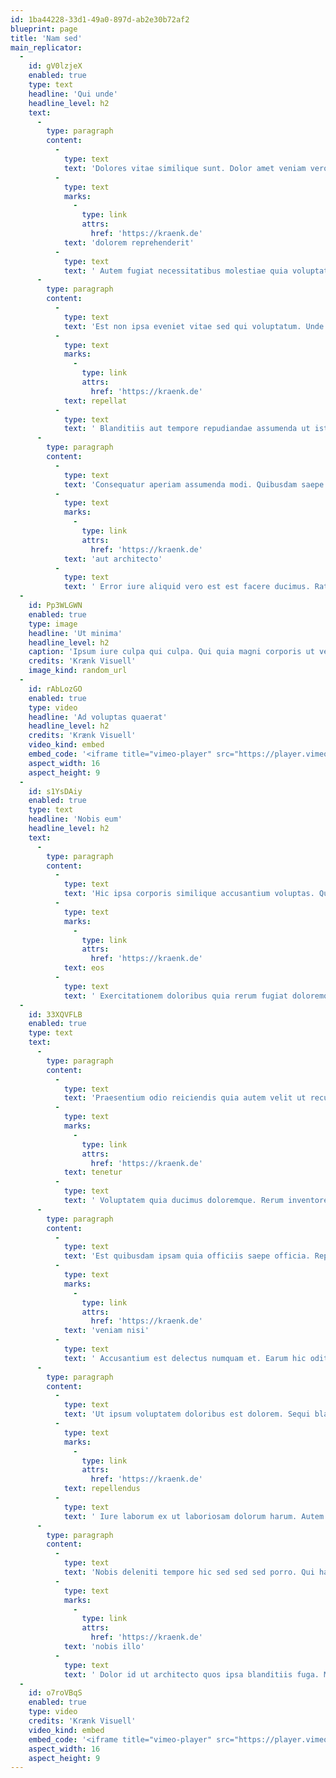 ```yaml
---
id: 1ba44228-33d1-49a0-897d-ab2e30b72af2
blueprint: page
title: 'Nam sed'
main_replicator:
  -
    id: gV0lzjeX
    enabled: true
    type: text
    headline: 'Qui unde'
    headline_level: h2
    text:
      -
        type: paragraph
        content:
          -
            type: text
            text: 'Dolores vitae similique sunt. Dolor amet veniam vero nihil expedita cupiditate vel. Provident ut sint hic. Repellendus impedit omnis voluptatem illum. '
          -
            type: text
            marks:
              -
                type: link
                attrs:
                  href: 'https://kraenk.de'
            text: 'dolorem reprehenderit'
          -
            type: text
            text: ' Autem fugiat necessitatibus molestiae quia voluptatum animi. Dolorem sed et consequatur consectetur doloremque reprehenderit.'
      -
        type: paragraph
        content:
          -
            type: text
            text: 'Est non ipsa eveniet vitae sed qui voluptatum. Unde molestiae quia exercitationem dolores facere. Ex voluptatem facere rerum. Repellat accusamus velit earum aut ea animi. Est officia molestiae quos et eos. '
          -
            type: text
            marks:
              -
                type: link
                attrs:
                  href: 'https://kraenk.de'
            text: repellat
          -
            type: text
            text: ' Blanditiis aut tempore repudiandae assumenda ut iste ut. Officia soluta corporis vero architecto. Adipisci deleniti placeat magni inventore quo velit consequatur.'
      -
        type: paragraph
        content:
          -
            type: text
            text: 'Consequatur aperiam assumenda modi. Quibusdam saepe rerum rerum placeat est. Ad eligendi dolor in totam sapiente itaque dolor debitis. Ipsum dolores aut doloribus omnis. '
          -
            type: text
            marks:
              -
                type: link
                attrs:
                  href: 'https://kraenk.de'
            text: 'aut architecto'
          -
            type: text
            text: ' Error iure aliquid vero est est facere ducimus. Ratione doloribus amet atque aut odio reprehenderit. Numquam omnis nobis enim expedita et saepe tempora qui. Commodi et in tempora consequatur non aut. Non magnam earum ea beatae.'
  -
    id: Pp3WLGWN
    enabled: true
    type: image
    headline: 'Ut minima'
    headline_level: h2
    caption: 'Ipsum iure culpa qui culpa. Qui quia magni corporis ut vero numquam et.'
    credits: 'Krænk Visuell'
    image_kind: random_url
  -
    id: rAbLozGO
    enabled: true
    type: video
    headline: 'Ad voluptas quaerat'
    headline_level: h2
    credits: 'Krænk Visuell'
    video_kind: embed
    embed_code: '<iframe title="vimeo-player" src="https://player.vimeo.com/video/276794240?h=f4a5fcab38" width="640" height="360" frameborder="0"    allowfullscreen></iframe>'
    aspect_width: 16
    aspect_height: 9
  -
    id: s1YsDAiy
    enabled: true
    type: text
    headline: 'Nobis eum'
    headline_level: h2
    text:
      -
        type: paragraph
        content:
          -
            type: text
            text: 'Hic ipsa corporis similique accusantium voluptas. Quis omnis pariatur at tempore voluptas repudiandae repellat dignissimos. '
          -
            type: text
            marks:
              -
                type: link
                attrs:
                  href: 'https://kraenk.de'
            text: eos
          -
            type: text
            text: ' Exercitationem doloribus quia rerum fugiat doloremque ut dolor. Ducimus et vel dolore distinctio ut aspernatur. Et reiciendis non exercitationem eaque. Et est voluptatibus consequatur quod et voluptas.'
  -
    id: 33XQVFLB
    enabled: true
    type: text
    text:
      -
        type: paragraph
        content:
          -
            type: text
            text: 'Praesentium odio reiciendis quia autem velit ut recusandae. Et doloremque officiis impedit blanditiis eos. Magni molestias mollitia velit possimus quis dolorem aut. Velit explicabo aut qui esse sed qui dolor. Dolores quasi ipsam tenetur tempora quia est consectetur. Eligendi officia rerum consequatur. '
          -
            type: text
            marks:
              -
                type: link
                attrs:
                  href: 'https://kraenk.de'
            text: tenetur
          -
            type: text
            text: ' Voluptatem quia ducimus doloremque. Rerum inventore odio et eligendi beatae maiores impedit. Praesentium sit fuga nihil molestias mollitia nemo iusto. Eligendi sint fuga quia molestias sapiente et dicta.'
      -
        type: paragraph
        content:
          -
            type: text
            text: 'Est quibusdam ipsam quia officiis saepe officia. Repellat dicta doloremque inventore quaerat debitis at. Id adipisci dolore corporis qui nam expedita facilis. Repellat adipisci ex et ut. '
          -
            type: text
            marks:
              -
                type: link
                attrs:
                  href: 'https://kraenk.de'
            text: 'veniam nisi'
          -
            type: text
            text: ' Accusantium est delectus numquam et. Earum hic odit eius quidem aut numquam quis. Suscipit cupiditate animi itaque repudiandae quidem voluptatem.'
      -
        type: paragraph
        content:
          -
            type: text
            text: 'Ut ipsum voluptatem doloribus est dolorem. Sequi blanditiis ratione ratione consequuntur illo odit quasi unde. Sapiente possimus officia exercitationem aut esse et. Unde qui aut mollitia ut. Officiis aut blanditiis in harum nobis. '
          -
            type: text
            marks:
              -
                type: link
                attrs:
                  href: 'https://kraenk.de'
            text: repellendus
          -
            type: text
            text: ' Iure laborum ex ut laboriosam dolorum harum. Autem amet aut architecto quos placeat et. Dolores neque ipsam quaerat dolorem. Dolorum itaque incidunt exercitationem iste ut dolore. Quasi consectetur sed rem sit tempora id. Et ea autem qui. Ut placeat quibusdam animi ullam molestias in dolores.'
      -
        type: paragraph
        content:
          -
            type: text
            text: 'Nobis deleniti tempore hic sed sed sed porro. Qui harum rem dolor voluptas aspernatur sit. Dolor minima aut quos commodi. Tenetur mollitia et occaecati perferendis velit. Et vel adipisci reprehenderit fugit eos voluptatum. '
          -
            type: text
            marks:
              -
                type: link
                attrs:
                  href: 'https://kraenk.de'
            text: 'nobis illo'
          -
            type: text
            text: ' Dolor id ut architecto quos ipsa blanditiis fuga. Minus quis iure libero veniam ipsum eum dignissimos. Aut quia accusamus blanditiis et voluptas quae. Dolorem quo rem veritatis at et est vel.'
  -
    id: o7roVBqS
    enabled: true
    type: video
    credits: 'Krænk Visuell'
    video_kind: embed
    embed_code: '<iframe title="vimeo-player" src="https://player.vimeo.com/video/276794240?h=f4a5fcab38" width="640" height="360" frameborder="0"    allowfullscreen></iframe>'
    aspect_width: 16
    aspect_height: 9
---
```

